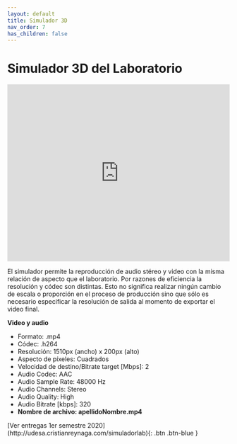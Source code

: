 ```yaml
---
layout: default
title: Simulador 3D 
nav_order: 7
has_children: false
---
```


# Simulador 3D del Laboratorio


<!--![alt text](/assets/simuladorlab.jpg "Simulador 3D del laboratorio")-->

<iframe width="100%" height="400px" src="http://udesa.cristianreynaga.com/simuladorlab/2020/1semestre/artecontemporaneo/han.html" frameborder="0" allowfullscreen></iframe>


El simulador permite la reproducción de audio stéreo y video con la misma relación de aspecto que el laboratorio. Por razones de eficiencia la resolución y códec son distintas. Esto no significa realizar ningún cambio de escala o proporción en el proceso de producción sino que sólo es necesario especificar la resolución de salida al momento de exportar el video final.

**Video y audio**

- Formato: .mp4
- Códec: .h264
- Resolución: 1510px (ancho) x 200px (alto)
- Aspecto de píxeles: Cuadrados
- Velocidad de destino/Bitrate target [Mbps]: 2 
- Audio Codec: AAC
- Audio Sample Rate: 48000 Hz
- Audio Channels: Stereo
- Audio Quality: High
- Audio Bitrate [kbps]: 320 
- **Nombre de archivo: apellidoNombre.mp4**


<span class="fs-3">
[Ver entregas 1er semestre 2020](http://udesa.cristianreynaga.com/simuladorlab){: .btn .btn-blue }
</span>
<br>